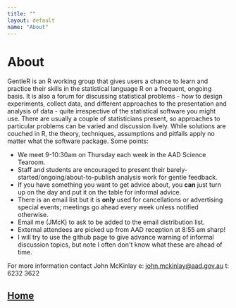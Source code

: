 ```yaml
---
title: ""
layout: default
name: "About"
---
```


# About 

GentleR is an R working group that gives users a chance to learn and practice their skills in the statistical language R on a frequent, ongoing basis. It is also a forum for discussing statistical problems - how to design experiments, collect data, and different approaches to the presentation and analysis of data - quite irrespective of the statistical software you might use. There are usually a couple of statisticians present, so approaches to particular problems can be varied and discussion lively. While solutions are couched in R, the theory, techniques, assumptions and pitfalls apply no matter what the software package. Some points:

- We meet 9-10:30am on Thursday each week in the AAD Science Tearoom.
- Staff and students are encouraged to present their barely-started/ongoing/about-to-publish analysis work for gentle feedback. 
- If you have something you want to get advice about, you **can** just turn up on the day and put it on the table for informal advice.  
- There is an email list but it is **only** used for cancellations or advertising special events; meetings go ahead every week unless notified otherwise.
- Email me (JMcK) to ask to be added to the email distribution list.
- External attendees are picked up from AAD reception at 8:55 am sharp!   
- I will try to use the github page to give advance warning of informal discussion topics, but note I often don't know what these are ahead of time.  

For more information contact John McKinlay e: <john.mckinlay@aad.gov.au> t: 6232 3622 

## [Home](http://australianantarcticdatacentre.github.io/GentleR/)


